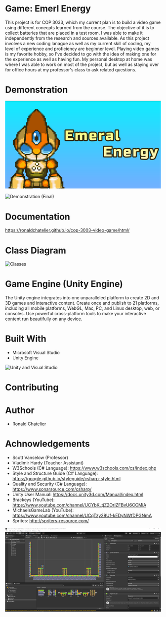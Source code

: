 # Game: Emerl Energy

This project is for COP 3033, which my current plan is to build a video game using different conecpts learned from the course. The objective of it is to collect batteries that are placed in a test room. I was able to make it independently from the research and sources available. As this project involves a new coding lanague as well as my current skill of coding, my level of experience and proficiency are beginner level. Playing video games is my favorite hobby, so I've decided to go with the idea of making one for the experience as well as having fun. My personal desktop at home was where I was able to work on most of the project, but as well as staying over for office hours at my professor's class to ask related questions.  

# Demonstration

![screenshot](Game%20Title.png)

![Demonstration (Final)](https://user-images.githubusercontent.com/62119544/146330019-78c89e37-9abd-4c67-a747-4d8ef77b85ba.gif)

# Documentation

https://ronaldchatelier.github.io/cop-3003-video-game/html/

# Class Diagram
![Classes](https://user-images.githubusercontent.com/62119544/146334400-3c6ca41d-a5b2-4150-9f68-33b4541d6e83.png)


# Game Engine (Unity Engine)

The Unity engine integrates into one unparalleled platform to create 2D and 3D games and interactive content. Create once and publish to 21 platforms, including all mobile platforms, WebGL, Mac, PC, and Linux desktop, web, or consoles. Use powerful cross-platform tools to make your interactive content run beautifully on any device.

# Built With

* Microsoft Visual Studio
* Unity Engine

![Unity and Visual Studio](https://user-images.githubusercontent.com/62119544/146336271-ad6ed014-24ba-48f2-9985-b95daa6c8718.png)


# Contributing

# Author

* Ronald Chatelier

# Achnowledgements

* Scott Vanselow (Professor)
* Vladimir Hardy (Teacher Assistant)
* W3Schools (C# Language): https://www.w3schools.com/cs/index.php
* Style and Structure Guide (C# Language): https://google.github.io/styleguide/csharp-style.html
* Quality and Security (C# Language): https://www.sonarsource.com/csharp/
* Unity User Manual: https://docs.unity3d.com/Manual/index.html
* Brackeys (YouTube): https://www.youtube.com/channel/UCYbK_tjZ2OrIZFBvU6CCMiA
* MichaelsGameLab (YouTube): https://www.youtube.com/channel/UCqTzy28Uf-kEDyNWfDPGNmA
* Sprites: http://spriters-resource.com/ 

![screenshot](Game(Progress%202).PNG)
